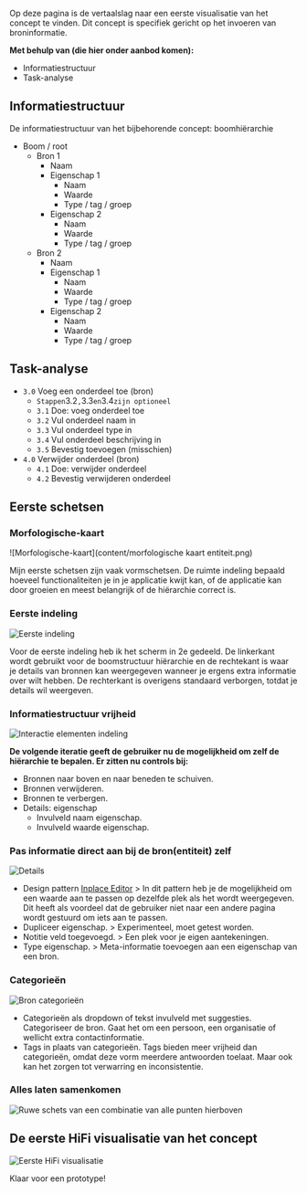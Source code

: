 

Op deze pagina is de vertaalslag naar een eerste visualisatie van het concept te vinden. Dit concept is specifiek gericht op het invoeren van broninformatie.

__Met behulp van (die hier onder aanbod komen):__

* Informatiestructuur
* Task-analyse


## Informatiestructuur

De informatiestructuur van het bijbehorende concept: boomhiërarchie

* Boom / root
  * Bron 1
    * Naam
    * Eigenschap 1
      * Naam
      * Waarde
      * Type / tag / groep
    * Eigenschap 2
      * Naam
      * Waarde
      * Type / tag / groep
  * Bron 2
    * Naam
    * Eigenschap 1
      * Naam
      * Waarde
      * Type / tag / groep
    * Eigenschap 2
      * Naam
      * Waarde
      * Type / tag / groep

## Task-analyse

* `3.0` Voeg een onderdeel toe (bron)
  * `Stappen`3.2`,`3.3`en`3.4`zijn optioneel`
  * `3.1` Doe: voeg onderdeel toe
  * `3.2` Vul onderdeel naam in
  * `3.3` Vul onderdeel type in
  * `3.4` Vul onderdeel beschrijving in
  * `3.5` Bevestig toevoegen (misschien)
* `4.0` Verwijder onderdeel (bron)
  * `4.1` Doe: verwijder onderdeel
  * `4.2` Bevestig verwijderen onderdeel



## Eerste schetsen

### Morfologische-kaart

![Morfologische-kaart](content/morfologische kaart entiteit.png)


Mijn eerste schetsen zijn vaak vormschetsen. De ruimte indeling bepaald hoeveel functionaliteiten je in je applicatie kwijt kan, of de applicatie kan door groeien en meest belangrijk of de hiërarchie correct is.


### Eerste indeling

![Eerste indeling](content/schetsen29.png)

Voor de eerste indeling heb ik het scherm in 2e gedeeld. De linkerkant wordt gebruikt voor de boomstructuur hiërarchie en de rechtekant is waar je details van bronnen kan weergegeven wanneer je ergens extra informatie over wilt hebben. De rechterkant is overigens standaard verborgen, totdat je details wil weergeven.


### Informatiestructuur vrijheid

![Interactie elementen indeling](content/schetsen33.png)

__De volgende iteratie geeft de gebruiker nu de mogelijkheid om zelf de hiërarchie te bepalen. Er zitten nu controls bij:__
* Bronnen naar boven en naar beneden te schuiven.
* Bronnen verwijderen.
* Bronnen te verbergen.
* Details: eigenschap
  * Invulveld naam eigenschap.
  * Invulveld waarde eigenschap.


### Pas informatie direct aan bij de bron(entiteit) zelf

![Details](content/schetsen30.png)

* Design pattern [Inplace Editor](http://ui-patterns.com/patterns/InplaceEditor) > In dit pattern heb je de mogelijkheid om een waarde aan te passen op dezelfde plek als het wordt weergegeven. Dit heeft als voordeel dat de gebruiker niet naar een andere pagina wordt gestuurd om iets aan te passen.
* Dupliceer eigenschap. > Experimenteel, moet getest worden.
* Notitie veld toegevoegd. > Een plek voor je eigen aantekeningen.
* Type eigenschap. > Meta-informatie toevoegen aan een eigenschap van een bron.

### Categorieën

![Bron categorieën](content/schetsen31.png)

* Categorieën als dropdown of tekst invulveld met suggesties. Categoriseer de bron. Gaat het om een persoon, een organisatie of wellicht extra contactinformatie.
* Tags in plaats van categorieën. Tags bieden meer vrijheid dan categorieën, omdat deze vorm meerdere antwoorden toelaat. Maar ook kan het zorgen tot verwarring en inconsistentie.

### Alles laten samenkomen

![Ruwe schets van een combinatie van alle punten hierboven](content/schetsen32.png)

## De eerste HiFi visualisatie van het concept

![Eerste HiFi visualisatie](content/design-1.0.0@4x.png)

Klaar voor een prototype!






